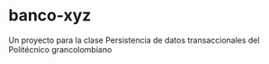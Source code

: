 # banco-xyz
Un proyecto para la clase Persistencia de datos transaccionales del Politécnico grancolombiano
